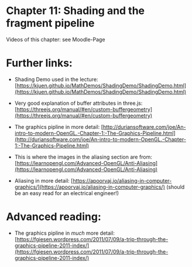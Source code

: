 # Chapter 11: Shading and the fragment pipeline

Videos of this chapter: see Moodle-Page

# Further links:

* Shading Demo used in the lecture: [https://kjuen.github.io/MathDemos/ShadingDemo/ShadingDemo.html](https://kjuen.github.io/MathDemos/ShadingDemo/ShadingDemo.html)

* Very good explanation of buffer attributes in three.js: [https://threejs.org/manual/#en/custom-buffergeometry](https://threejs.org/manual/#en/custom-buffergeometry)

* The graphics pipline in more detail: [http://duriansoftware.com/joe/An-intro-to-modern-OpenGL.-Chapter-1:-The-Graphics-Pipeline.html](http://duriansoftware.com/joe/An-intro-to-modern-OpenGL.-Chapter-1:-The-Graphics-Pipeline.html)

* This is where the images in the aliasing section are from: [https://learnopengl.com/Advanced-OpenGL/Anti-Aliasing](https://learnopengl.com/Advanced-OpenGL/Anti-Aliasing)

* Aliasing in more detail: [https://apoorvaj.io/aliasing-in-computer-graphics/](https://apoorvaj.io/aliasing-in-computer-graphics/)
  (should be an easy read for an electrical engineer!)


# Advanced reading:

* The graphics pipline in *much* more detail: [https://fgiesen.wordpress.com/2011/07/09/a-trip-through-the-graphics-pipeline-2011-index/](https://fgiesen.wordpress.com/2011/07/09/a-trip-through-the-graphics-pipeline-2011-index/)
